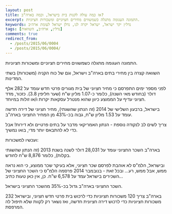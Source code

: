 ```yaml
---
layout: post
title: אז כמה עולה לקנות בית בישראל, וכמה בארה"ב?
excerpt: התמונה העגומה מתגלה כשמשווים מחירים חציוניים ומשכורות חציוניות.
keywords: נדל״ן יקר ישראל, ישראל יקרה לנו, נדלן ישראל לעומת ארה״ב
tags: [נדל״ן, ארה״ב, השוואות]
comments: true
redirect_from:
  - /posts/2015/06/0004
  - /posts/2015/06/0004/
---
```

התמונה העגומה מתגלה כשמשווים מחירים חציוניים ומשכורות חציוניות.

השוואה קצרה בין מחירי בתים בארה"ב וישראל, וגם של כוח הקניה (משכורות) בשתי המדינות.

לפני מספר ימים התפרסם כי מחיר חציוני של בית מגורים פרטי חדש עומד על 282 אלף דולר (בחודש מאי השנה), כלומר כ-1.07 מליון ש"ח (שער חליפין 3.8). כזכור, מדד חציוני עדיף על הממוצע כיוון שהוא מנטרל עסקאות יקרות ו/או זולות במיוחד.

בישראל, ברבעון השלישי של 2014 (זה הנתון שהשגתי), מחיר חציוני של דירה חדשה עומד על 1.53 מליון ש"ח, גבוה בכ-43% מן המחיר החציוני בארה"ב.

צריך לשים לב לנקודה נוספת - הנתון האמריקאי מדבר על בתים פרטיים ולא דירות! אבל כדי לא להתבאס יותר מדי, בואו נמשיך.

ועכשיו למשכורות:

בארה"ב השכר החציוני עומד על 28,031 דולר לשנה בשנת 2013 (זה הנתון שהשגתי בקלות), כלומר 8,876 ש"ח לחודש.

ובישראל, הלמ"ס לא אוהבת לפרסם שכר חציוני, אלא בעיקר שכר ממוצע, כי הוא נראה ממש, אבל ממש, רע... ובכל זאת - בנובמבר 2014 פרסמה הלמ"ס כי השכר החציוני של השכירים בישראל עמד על 6,578 ש"ח. כן, אין כאן טעות כתיב...

השכר החציוני בארה"ב גדול בכ-35% מהשכר החציוני בישראל.

בארה"ב צריך 120 משכורות חציוניות כדי לרכוש בית פרטי חדש חציוני, ובישראל 232 משכורות חציוניות כדי לרכוש דירה חציונית חדשה, ואז נשאר רק לקוות שלא תיפול לה המרפסת.
